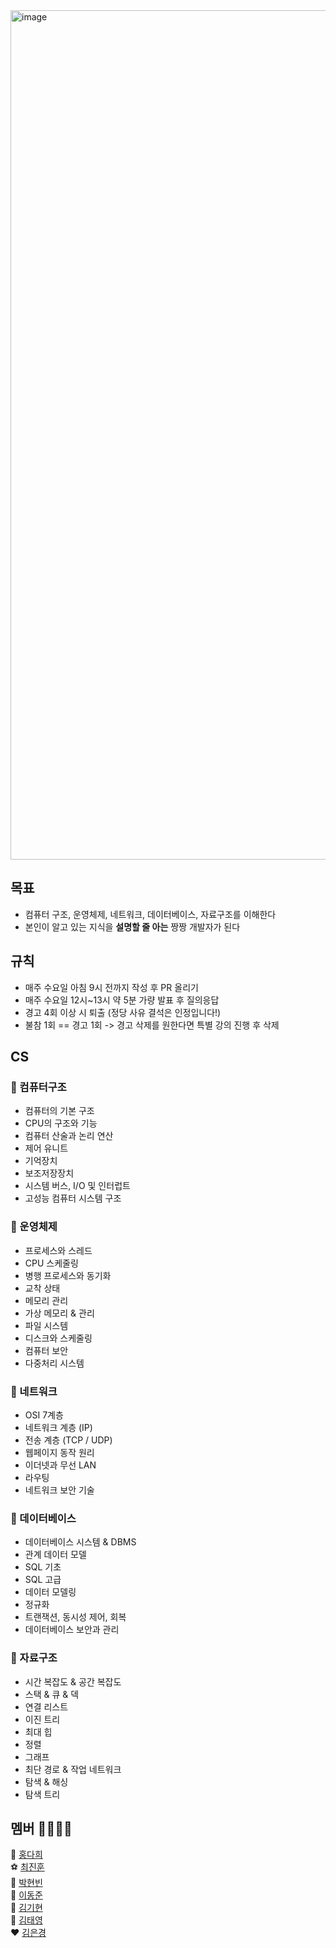 <img width="1359" alt="image" src="https://github.com/hdaisywd/CS-Study/assets/102342953/6c14967d-3be9-4d9a-81f9-2669f697b333">

## 목표
- 컴퓨터 구조, 운영체제, 네트워크, 데이터베이스, 자료구조를 이해한다 
- 본인이 알고 있는 지식을 **설명할 줄 아는** 짱짱 개발자가 된다

## 규칙 
- 매주 수요일 아침 9시 전까지 작성 후 PR 올리기 
- 매주 수요일 12시~13시 약 5분 가량 발표 후 질의응답
- 경고 4회 이상 시 퇴출 (정당 사유 결석은 인정입니다!)
- 불참 1회 == 경고 1회 -> 경고 삭제를 원한다면 특별 강의 진행 후 삭제 

## CS
### 📌 컴퓨터구조
- 컴퓨터의 기본 구조
- CPU의 구조와 기능
- 컴퓨터 산술과 논리 연산
- 제어 유니트
- 기억장치
- 보조저장장치
- 시스템 버스, I/O 및 인터럽트
- 고성능 컴퓨터 시스템 구조 
### 📌 운영체제 
- 프로세스와 스레드
- CPU 스케줄링
- 병행 프로세스와 동기화
- 교착 상태
- 메모리 관리
- 가상 메모리 & 관리
- 파일 시스템
- 디스크와 스케줄링
- 컴퓨터 보안
- 다중처리 시스템
### 📌 네트워크
- OSI 7계층
- 네트워크 계층 (IP)
- 전송 계층 (TCP / UDP)
- 웹페이지 동작 원리 
- 이더넷과 무선 LAN
- 라우팅 
- 네트워크 보안 기술 
### 📌 데이터베이스 
- 데이터베이스 시스템 & DBMS
- 관계 데이터 모델 
- SQL 기초
- SQL 고급
- 데이터 모델링
- 정규화 
- 트랜잭션, 동시성 제어, 회복
- 데이터베이스 보안과 관리 
### 📌 자료구조
- 시간 복잡도 & 공간 복잡도 
- 스택 & 큐 & 덱 
- 연결 리스트
- 이진 트리
- 최대 힙
- 정렬
- 그래프
- 최단 경로 & 작업 네트워크
- 탐색 & 해싱
- 탐색 트리

<!--
## iOS
### 1. 개발 상식 
- 함수형 프로그래밍 
### 2. OOP
- 추상화, 캡슐화, 상속, 다형성 
- DI (의존성 주입) 
### 3. 디자인 패턴 
- 디자인 패턴 개요 
- 어댑터 패턴 
- 싱글톤 패턴 
- 탬플릿 메소드 패턴 
- 팩토리 메소드 패턴 
- 옵저버 패턴 
- 스트레티지 패턴 
- 컴포지트 패턴 
- SOLID 
### 4. Swift 
- Swift 컴파일 과정 
- ARC 
- 제너릭 (Generic) 
-->

## 멤버 👨‍💻👩‍💻
🐯 [홍다희](https://github.com/hdaisywd)  <br>
⚽ [최진훈](https://github.com/pinocchio22) <br>
🍜 [박현빈](https://github.com/Park-hyun-bin) <br>
🌿 [이동준](https://github.com/Madman-dev) <br>
💪 [김기현](https://github.com/zzangzzangguy) <br>
🤩 [김태영](https://github.com/Taeshiki) <br>
❤️ [김은경](https://github.com/Luna828)  
